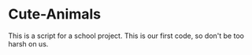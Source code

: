 # Cute-Animals
This is a script for a school project. This is our first code, so don't be too harsh on us.
